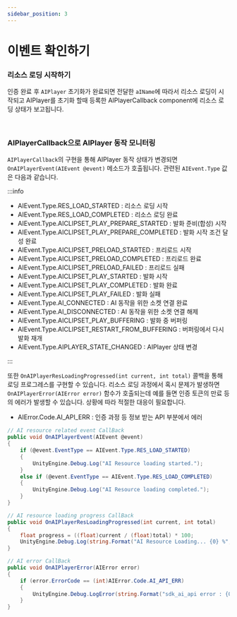 ```yaml
---
sidebar_position: 3
---
```


# 이벤트 확인하기

### 리소스 로딩 시작하기  

인증 완료 후 `AIPlayer` 초기화가 완료되면 전달한 `aIName`에 따라서 리소스 로딩이 시작되고 AIPlayer를 초기화 할때 등록한 AIPlayerCallback component에 리소스 로딩 상태가 보고됩니다.

<br/>

### AIPlayerCallback으로 AIPlayer 동작 모니터링

`AIPlayerCallback`의 구현을 통해 AIPlayer 동작 상태가 변경되면 `OnAIPlayerEvent(AIEvent @event)` 메소드가 호출됩니다. 관련된 `AIEvent.Type` 값은 다음과 같습니다. 

:::info

- AIEvent.Type.RES_LOAD_STARTED : 리소스 로딩 시작
- AIEvent.Type.RES_LOAD_COMPLETED : 리소스 로딩 완료
- AIEvent.Type.AICLIPSET_PLAY_PREPARE_STARTED : 발화 준비(합성) 시작
- AIEvent.Type.AICLIPSET_PLAY_PREPARE_COMPLETED : 발화 시작 조건 달성 완료
- AIEvent.Type.AICLIPSET_PRELOAD_STARTED : 프리로드 시작
- AIEvent.Type.AICLIPSET_PRELOAD_COMPLETED : 프리로드 완료
- AIEvent.Type.AICLIPSET_PRELOAD_FAILED : 프리로드 실패
- AIEvent.Type.AICLIPSET_PLAY_STARTED : 발화 시작
- AIEvent.Type.AICLIPSET_PLAY_COMPLETED : 발화 완료
- AIEvent.Type.AICLIPSET_PLAY_FAILED : 발화 실패
- AIEvent.Type.AI_CONNECTED : AI 동작을 위한 소켓 연결 완료
- AIEvent.Type.AI_DISCONNECTED : AI 동작을 위한 소켓 연결 해제
- AIEvent.Type.AICLIPSET_PLAY_BUFFERING : 발화 중 버퍼링
- AIEvent.Type.AICLIPSET_RESTART_FROM_BUFFERING : 버퍼링에서 다시 발화 재개
- AIEvent.Type.AIPLAYER_STATE_CHANGED : AIPlayer 상태 변경

:::

또한 `OnAIPlayerResLoadingProgressed(int current, int total)` 콜백을 통해 로딩 프로그레스를 구현할 수 있습니다.
리소스 로딩 과정에서 혹시 문제가 발생하면 `OnAIPlayerError(AIError error)` 함수가 호출되는데 예를 들면 인증 토큰의 만료 등의 에러가 발생할 수 있습니다. 상황에 따라 적절한 대응이 필요합니다. 

- AIError.Code.AI_API_ERR : 인증 과정 등 정보 받는 API 부분에서 에러

```csharp
// AI resource related event CallBack
public void OnAIPlayerEvent(AIEvent @event)
{
    if (@event.EventType == AIEvent.Type.RES_LOAD_STARTED)
    {
        UnityEngine.Debug.Log("AI Resource loading started.");
    }
    else if (@event.EventType == AIEvent.Type.RES_LOAD_COMPLETED)
    {
        UnityEngine.Debug.Log("AI Resource loading completed.");
    }
}

// AI resource loading progress CallBack
public void OnAIPlayerResLoadingProgressed(int current, int total)
{
    float progress = ((float)current / (float)total) * 100;
    UnityEngine.Debug.Log(string.Format("AI Resource Loading... {0} %", (int)progress));
}

// AI error CallBack
public void OnAIPlayerError(AIError error)
{
    if (error.ErrorCode == (int)AIError.Code.AI_API_ERR)
    {
        UnityEngine.Debug.LogError(string.Format("sdk_ai_api error : {0}", error.ToString()));          
    }
}
```
